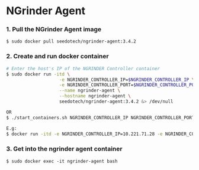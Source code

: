 # NGrinder Agent

### 1. Pull the NGrinder Agent image
```
$ sudo docker pull seedotech/ngrinder-agent:3.4.2
```

### 2. Create and run docker container

```sh
# Enter the host's IP of the NGRINDER Controller container
$ sudo docker run -itd \
					-e NGRINDER_CONTROLLER_IP=$NGRINDER_CONTROLLER_IP \
					-e NGRINDER_CONTROLLER_PORT=$NGRINDER_CONTROLLER_PORT \
					--name ngrinder-agent \
					--hostname ngrinder-agent \
					seedotech/ngrinder-agent:3.4.2 &> /dev/null

OR
$ ./start_containers.sh NGRINDER_CONTROLLER_IP NGRINDER_CONTROLLER_PORT

E.g:
$ docker run -itd -e NGRINDER_CONTROLLER_IP=10.221.71.28 -e NGRINDER_CONTROLLER_PORT=16001 --name ngrinder-agent --hostname ngrinder-agent seedotech/ngrinder-agent:3.4.2 &> /dev/null
```

### 3. Get into the ngrinder agent container
```
$ sudo docker exec -it ngrinder-agent bash
```
